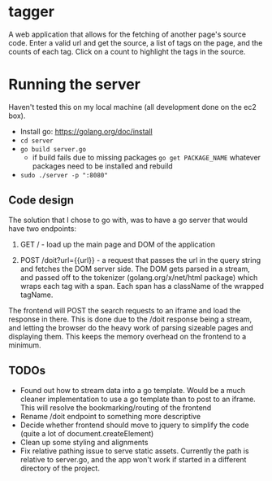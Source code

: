 # tagger

A web application that allows for the fetching of another page's source code. Enter a valid url and get the source, a list of tags on the page, and the counts of each tag. Click on a count to highlight the tags in the source.

# Running the server

Haven't tested this on my local machine (all development done on the ec2 box).
- Install go: https://golang.org/doc/install
- `cd server`
- `go build server.go`
  - if build fails due to missing packages `go get PACKAGE_NAME` whatever packages need to be installed and rebuild
- `sudo ./server -p ":8080"`

## Code design

The solution that I chose to go with, was to have a go server that would have two endpoints:

1) GET / - load up the main page and DOM of the application

2) POST /doit?url={{url}} - a request that passes the url in the query string and fetches the DOM server side. The DOM gets parsed in a stream, and passed off to the tokenizer (golang.org/x/net/html package) which wraps each tag with a span. Each span has a className of the wrapped tagName. 

The frontend will POST the search requests to an iframe and load the response in there. This is done due to the /doit response being a stream, and letting the browser do the heavy work of parsing sizeable pages and displaying them. This keeps the memory overhead on the frontend to a minimum. 


## TODOs

- Found out how to stream data into a go template. Would be a much cleaner implementation to use a go template than to post to an iframe. This will resolve the bookmarking/routing of the frontend
- Rename /doit endpoint to something more descriptive
- Decide whether frontend should move to jquery to simplify the code (quite a lot of document.createElement)
- Clean up some styling and alignments
- Fix relative pathing issue to serve static assets. Currently the path is relative to server.go, and the app won't work if started in a different directory of the project.
